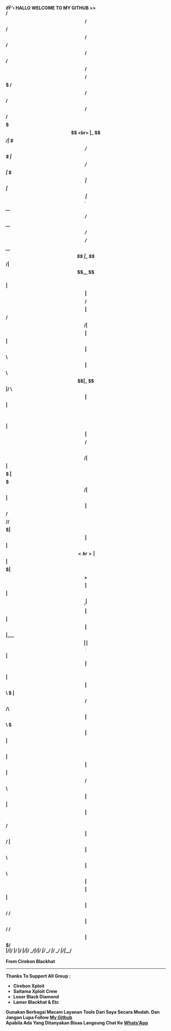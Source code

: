 
<b> ðŸ‘‹ HALLO WELCOME TO MY GITHUB  <b>>><br>
 /$$$$$$ /$$      /$$       /$$   /$$ /$$   /$$ /$$$$$$$$ /$$$$$$$   /$$$$$$    /$$    /$$$$$$        /$$$$$$ /$$$$$$$ <br>
|_  $$_/| $$$    /$$$      | $$  / $$| $$$ | $$| $$_____/| $$__  $$ /$$__  $$ /$$$$   /$$__  $$      |_  $$_/| $$__  $$<br>
  | $$  | $$$$  /$$$$      |  $$/ $$/| $$$$| $$| $$      | $$  \ $$| $$  \ $$|_  $$  |__/  \ $$        | $$  | $$  \ $$<br>
  | $$  | $$ $$/$$ $$       \  $$$$/ | $$ $$ $$| $$$$$   | $$$$$$$/| $$  | $$  | $$     /$$$$$/ /$$$$$$| $$  | $$  | $$<br>
  | $$  | $$  $$$| $$        >$$  $$ | $$  $$$$| $$__/   | $$__  $$| $$  | $$  | $$    |___  $$|______/| $$  | $$  | $$<br>
  | $$  | $$\  $ | $$       /$$/\  $$| $$\  $$$| $$      | $$  \ $$| $$  | $$  | $$   /$$  \ $$        | $$  | $$  | $$<br>
 /$$$$$$| $$ \/  | $$      | $$  \ $$| $$ \  $$| $$$$$$$$| $$  | $$|  $$$$$$/ /$$$$$$|  $$$$$$/       /$$$$$$| $$$$$$$/<br>
|______/|__/     |__/      |__/  |__/|__/  \__/|________/|__/  |__/ \______/ |______/ \______/       |______/|_______/ <br>                                                                                                                                                                                                                                    
<b>From Cirebon Blackhat</b><hr>
Thanks To Support All Group :
- Cirebon Xploit 
- Saitama Xploit Crew
- Loser Black Diamond
- Lamer Blackhat & Etc

Gunakan Berbagai Macam Layanan Tools Dari Saya Secara Mudah.
Dan Jangan Lupa Follow <a href="https://github.com/Xnero13id/Xnero13id">My Github</a><br>
Apabila Ada Yang Ditanyakan Bisaa Langsung Chat Ke <a href="https://wa.me+6283121079119"> Whats'App </a>
